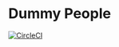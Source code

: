 # Dummy People

[![CircleCI](https://circleci.com/gh/Tazworks/people.svg?style=svg&circle-token=16625ea83029f5189254831f76a6996c222f3c36)](https://circleci.com/gh/Tazworks/people)
